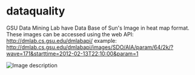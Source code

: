 # dataquality
GSU Data Mining Lab have Data Base of Sun's Image in heat map format. These images can be accessed using the web API:
http://dmlab.cs.gsu.edu/dmlabapi/
example:
http://dmlab.cs.gsu.edu/dmlabapi/images/SDO/AIA/param/64/2k/?wave=171&starttime=2012-02-13T22:10:00&param=1

![Image description](https://github.com/SONAMDAWANI/dataquality/blob/master/GitImages/API_example.jpeg)
